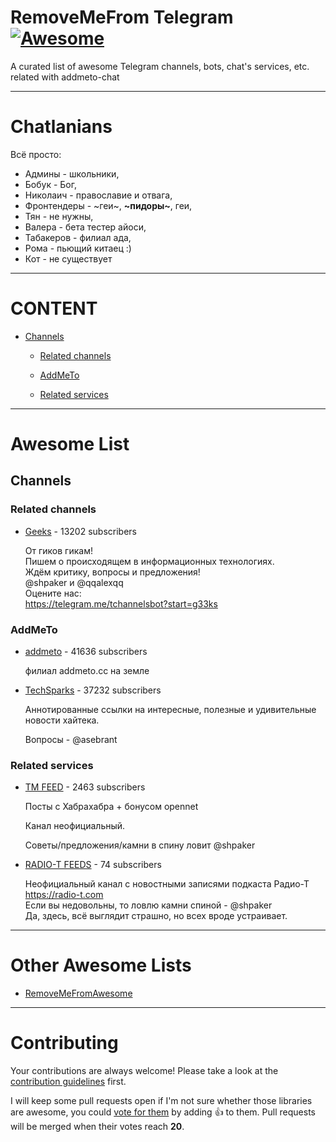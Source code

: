 # RemoveMeFrom Telegram [![Awesome](https://cdn.rawgit.com/sindresorhus/awesome/d7305f38d29fed78fa85652e3a63e154dd8e8829/media/badge.svg)](https://github.com)

A curated list of awesome Telegram channels, bots, chat's services, etc. related with addmeto-chat

- - -

# Chatlanians

Всё просто:

* Админы - школьники,
* Бобук - Бог,
* Николаич - православие и отвага,
* Фронтендеры - ~геи~, **~пидоры~**, геи,
* Тян - не нужны,
* Валера - бета тестер айоси,
* Табакеров - филиал ада,
* Рома - пьющий китаец :)
* Кот - не существует

- - -

# CONTENT


- [Channels](#channels)
  
  - [Related channels](#related-channels)
  
  - [AddMeTo](#addmeto)
  
  - [Related services](#related-services)
  


- - -

# Awesome List


## Channels

### Related channels

* [Geeks](http://t.me/g33ks) - 13202 subscribers

    От гиков гикам!  
    Пишем о происходящем в информационных технологиях.  
    Ждём критику, вопросы и предложения!  
    @shpaker и @qqalexqq  
    Оцените нас:  
    https://telegram.me/tchannelsbot?start=g33ks

### AddMeTo

* [addmeto](http://t.me/addmeto) - 41636 subscribers

    филиал addmeto.сс на земле

* [TechSparks](http://t.me/techsparks) - 37232 subscribers

    Аннотированные ссылки на интересные, полезные и удивительные новости хайтека.  
      
    Вопросы - @asebrant

### Related services

* [TM FEED](https://t.me/tmfeed) - 2463 subscribers

    Посты с Хабрахабра + бонусом opennet  
      
    Канал неофициальный.  
      
    Советы/предложения/камни в спину ловит @shpaker

* [RADIO-T FEEDS](https://t.me/radiotnews) - 74 subscribers

    Неофициальный канал с новостными записями подкаста Радио-Т https://radio-t.com  
    Если вы недовольны, то ловлю камни спиной - @shpaker  
    Да, здесь, всё выглядит страшно, но всех вроде устраивает.


- - -

# Other Awesome Lists

* [RemoveMeFromAwesome](https://github.com/ninedraft/RemoveMeFromAwesome/)

- - -

# Contributing

Your contributions are always welcome! Please take a look at the [contribution guidelines](https://goo.gl) first.

I will keep some pull requests open if I'm not sure whether those libraries are awesome, you could [vote for them](https://goo.gl) by adding :+1: to them. Pull requests will be merged when their votes reach **20**.
